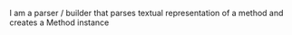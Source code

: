 I am a parser / builder that parses textual representation of a method and creates a Method instance